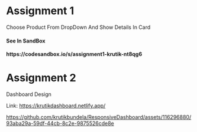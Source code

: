# Assignment 1
  Choose Product From DropDown And Show Details In Card

<h4>See In SandBox<h4>
  https://codesandbox.io/s/assignment1-krutik-nt8qg6

# Assignment 2
  Dashboard Design

  Link: https://krutikdashboard.netlify.app/

https://github.com/krutikbundela/ResponsiveDashboard/assets/116296880/93aba29a-59df-44cb-8c2e-9875526cde8e

